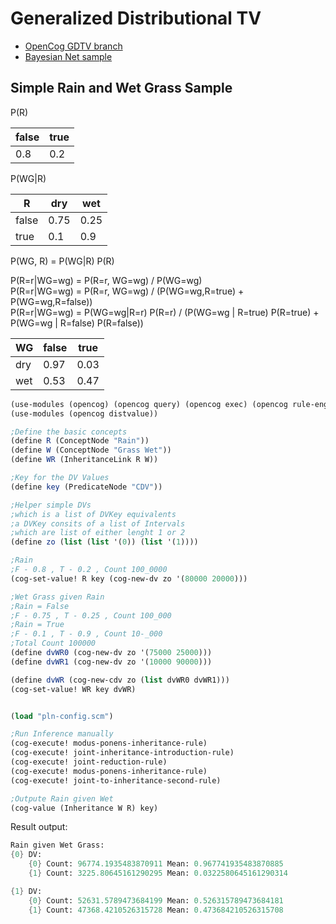 # Generalized Distributional TV

* [OpenCog GDTV branch](https://github.com/rTreutlein/atomspace/tree/GDTV)
* [Bayesian Net sample](https://github.com/rTreutlein/opencog/tree/DV_Example/examples/pln/dv/dv-bayes-net)

## Simple Rain and Wet Grass Sample

P(R)

|false|true |
|-----|-----|
|  0.8|  0.2|

P(WG|R)

|R    | dry |wet   |
|-----|-----|------|
|false|0.75 |0.25  |
|true |0.1  |0.9   |


P(WG, R) = P(WG|R) P(R)

P(R=r|WG=wg) = P(R=r, WG=wg) / P(WG=wg)   
P(R=r|WG=wg) = P(R=r, WG=wg) / (P(WG=wg,R=true) + P(WG=wg,R=false))  
P(R=r|WG=wg) = P(WG=wg|R=r) P(R=r) / (P(WG=wg | R=true) P(R=true) + P(WG=wg | R=false) P(R=false))

|WG   | false|  true|
|-----|------|------|
|dry  |0.97  |  0.03|
|wet  |0.53  |  0.47|


```scheme
(use-modules (opencog) (opencog query) (opencog exec) (opencog rule-engine))
(use-modules (opencog distvalue))

;Define the basic concepts
(define R (ConceptNode "Rain"))
(define W (ConceptNode "Grass Wet"))
(define WR (InheritanceLink R W))

;Key for the DV Values
(define key (PredicateNode "CDV"))

;Helper simple DVs
;which is a list of DVKey equivalents
;a DVKey consits of a list of Intervals
;which are list of either lenght 1 or 2
(define zo (list (list '(0)) (list '(1))))

;Rain
;F - 0.8 , T - 0.2 , Count 100_0000
(cog-set-value! R key (cog-new-dv zo '(80000 20000)))

;Wet Grass given Rain
;Rain = False
;F - 0.75 , T - 0.25 , Count 100_000
;Rain = True
;F - 0.1 , T - 0.9 , Count 10-_000
;Total Count 100000
(define dvWR0 (cog-new-dv zo '(75000 25000)))
(define dvWR1 (cog-new-dv zo '(10000 90000)))

(define dvWR (cog-new-cdv zo (list dvWR0 dvWR1)))
(cog-set-value! WR key dvWR)


(load "pln-config.scm")

;Run Inference manually
(cog-execute! modus-ponens-inheritance-rule)
(cog-execute! joint-inheritance-introduction-rule)
(cog-execute! joint-reduction-rule)
(cog-execute! modus-ponens-inheritance-rule)
(cog-execute! joint-to-inheritance-second-rule)

;Outpute Rain given Wet
(cog-value (Inheritance W R) key)

```

Result output:
```scheme
Rain given Wet Grass:
{0} DV:
    {0} Count: 96774.1935483870911 Mean: 0.967741935483870885
    {1} Count: 3225.80645161290295 Mean: 0.0322580645161290314

{1} DV:
    {0} Count: 52631.5789473684199 Mean: 0.526315789473684181
    {1} Count: 47368.4210526315728 Mean: 0.473684210526315708
```